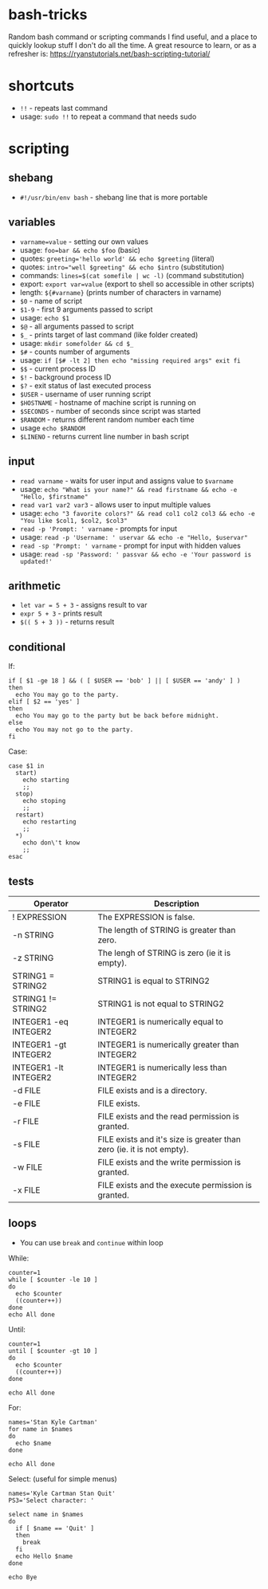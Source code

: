 # bash-tricks
Random bash command or scripting commands I find useful, and a place to quickly lookup stuff I don't do all the time. A great resource to learn, or as a refresher is: https://ryanstutorials.net/bash-scripting-tutorial/

# shortcuts
 * `!!` - repeats last command
  * usage: `sudo !!` to repeat a command that needs sudo

# scripting
## shebang
 * `#!/usr/bin/env bash` - shebang line that is more portable

## variables
 * `varname=value` - setting our own values
  * usage: `foo=bar && echo $foo` (basic)
  * quotes: `greeting='hello world' && echo $greeting` (literal)
  * quotes: `intro="well $greeting" && echo $intro` (substitution)
  * commands: `lines=$(cat somefile | wc -l)` (command substitution)
  * export: `export var=value` (export to shell so accessible in other scripts)
  * length: `${#varname}` (prints number of characters in varname)
 * `$0` - name of script
 * `$1-9` - first 9 arguments passed to script
  * usage: `echo $1`
 * `$@` - all arguments passed to script
 * `$_` - prints target of last command (like folder created)
  * usage: `mkdir somefolder && cd $_`
 * `$#` - counts number of arguments
  * usage: `if [$# -lt 2] then echo "missing required args" exit fi`
 * `$$` - current process ID
 * `$!` - background process ID
 * `$?` - exit status of last executed process
 * `$USER` - username of user running script
 * `$HOSTNAME` - hostname of machine script is running on
 * `$SECONDS` - number of seconds since script was started
 * `$RANDOM` - returns different random number each time
  * usage `echo $RANDOM`
 * `$LINENO` - returns current line number in bash script

## input
 * `read varname` - waits for user input and assigns value to `$varname`
  * usage: `echo "What is your name?" && read firstname && echo -e "Hello, $firstname"`
 * `read var1 var2 var3` - allows user to input multiple values
  * usage: `echo "3 favorite colors?" && read col1 col2 col3 && echo -e "You like $col1, $col2, $col3"`
 * `read -p 'Prompt: ' varname` - prompts for input
  * usage: `read -p 'Username: ' uservar && echo -e "Hello, $uservar"`
 * `read -sp 'Prompt: ' varname` - prompt for input with hidden values
  * usage: `read -sp 'Password: ' passvar && echo -e 'Your password is updated!'`

## arithmetic
 * `let var = 5 + 3` - assigns result to var
 * `expr 5 + 3` - prints result
 * `$(( 5 + 3 ))` - returns result

## conditional
If: 
```
if [ $1 -ge 18 ] && ( [ $USER == 'bob' ] || [ $USER == 'andy' ] )
then
  echo You may go to the party.
elif [ $2 == 'yes' ]
then
  echo You may go to the party but be back before midnight.
else
  echo You may not go to the party.
fi
```

Case:
```
case $1 in
  start)
    echo starting
    ;;
  stop)
    echo stoping
    ;;
  restart)
    echo restarting
    ;;
  *)
    echo don\'t know
    ;;
esac
```

## tests
| Operator	| Description |
|----------|-------------|
| ! EXPRESSION	| The EXPRESSION is false. |
| -n STRING	| The length of STRING is greater than zero. |
| -z STRING	| The lengh of STRING is zero (ie it is empty). |
| STRING1 = STRING2	| STRING1 is equal to STRING2 |
| STRING1 != STRING2	| STRING1 is not equal to STRING2 |
| INTEGER1 -eq INTEGER2	| INTEGER1 is numerically equal to INTEGER2 |
| INTEGER1 -gt INTEGER2	| INTEGER1 is numerically greater than INTEGER2 |
| INTEGER1 -lt INTEGER2	| INTEGER1 is numerically less than INTEGER2 |
| -d FILE	| FILE exists and is a directory. |
| -e FILE	| FILE exists. |
| -r FILE	| FILE exists and the read permission is granted. |
| -s FILE	| FILE exists and it's size is greater than zero (ie. it is not empty). |
| -w FILE	| FILE exists and the write permission is granted. |
| -x FILE	| FILE exists and the execute permission is granted. |

## loops
 * You can use `break` and `continue` within loop

While:
```
counter=1
while [ $counter -le 10 ]
do
  echo $counter
  ((counter++))
done
echo All done
```

Until:
```
counter=1
until [ $counter -gt 10 ]
do
  echo $counter
  ((counter++))
done

echo All done
```

For:
```
names='Stan Kyle Cartman'
for name in $names
do
  echo $name
done

echo All done
```

Select: (useful for simple menus)
```
names='Kyle Cartman Stan Quit'
PS3='Select character: '

select name in $names
do
  if [ $name == 'Quit' ]
  then
    break
  fi
  echo Hello $name
done

echo Bye
```
